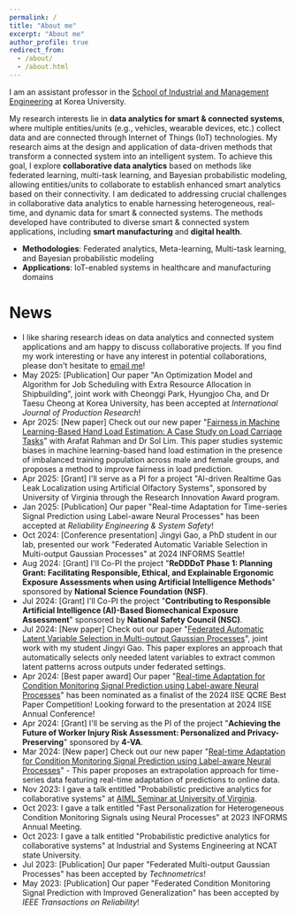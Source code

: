 ```yaml
---
permalink: /
title: "About me"
excerpt: "About me"
author_profile: true
redirect_from: 
  - /about/
  - /about.html
---
```


I am an assistant professor in the [School of Industrial and Management Engineering](https://ie.korea.ac.kr/ie/index.do) at Korea University.  

My research interests lie in **data analytics for smart & connected systems**, where multiple entities/units (e.g., vehicles, wearable devices, etc.) collect data and are connected through Internet of Things (IoT) technologies. My research aims at the design and application of data-driven methods that transform a connected system into an intelligent system. To achieve this goal, I explore **collaborative data analytics** based on methods like federated learning, multi-task learning, and Bayesian probabilistic modeling, allowing entities/units to collaborate to establish enhanced smart analytics based on their connectivity. I am dedicated to addressing crucial challenges in collaborative data analytics to enable harnessing heterogeneous, real-time, and dynamic data for smart & connected systems. The methods developed have contributed to diverse smart & connected system applications, including **smart manufacturing** and **digital health**.

- **Methodologies**: Federated analytics, Meta-learning, Multi-task learning, and Bayesian probabilistic modeling
- **Applications**: IoT-enabled systems in healthcare and manufacturing domains


News
======
* I like sharing research ideas on data analytics and connected system applications and am happy to discuss collaborative projects. If you find my work interesting or have any interest in potential collaborations, please don't hesitate to [email me](mailto:schung@virginia.edu)!
* May 2025: [Publication] Our paper "An Optimization Model and Algorithm for Job Scheduling with Extra Resource Allocation in Shipbuilding", joint work with Cheonggi Park, Hyungjoo Cha, and Dr Taesu Cheong at Korea University, has been accepted at _International Journal of Production Research_!
* Apr 2025: [New paper] Check out our new paper "[Fairness in Machine Learning-Based Hand Load Estimation: A Case Study on Load Carriage Tasks](https://arxiv.org/pdf/2504.05610)" with Arafat Rahman and Dr Sol Lim. This paper studies systemic biases in machine learning-based hand load estimation in the presence of imbalanced training population across male and female groups, and proposes a method to improve fairness in load prediction.
* Apr 2025: [Grant] I'll serve as a PI for a project "AI-driven Realtime Gas Leak Localization using Artificial Olfactory Systems", sponsored by University of Virginia through the Research Innovation Award program. 
* Jan 2025: [Publication] Our paper "Real-time Adaptation for Time-series Signal Prediction using Label-aware Neural Processes" has been accepted at _Reliability Engineering & System Safety_! 
* Oct 2024: [Conference presentation] Jingyi Gao, a PhD student in our lab, presented our work "Federated Automatic Variable Selection in Multi-output Gaussian Processes" at 2024 INFORMS Seattle!
* Aug 2024: [Grant] I'll Co-PI the project "**ReDDDoT Phase 1: Planning Grant: Facilitating Responsible, Ethical, and Explainable Ergonomic Exposure Assessments when using Artificial Intelligence Methods**" sponsored by **National Science Foundation (NSF)**.
* Jul 2024: [Grant] I'll Co-PI the project "**Contributing to Responsible Artificial Intelligence (AI)-Based 
Biomechanical Exposure Assessment**" sponsored by **National Safety Council (NSC)**.
* Jul 2024: [New paper] Check out our paper "[Federated Automatic Latent Variable Selection in Multi-output Gaussian Processes](https://arxiv.org/abs/2407.16935)", joint work with my student Jingyi Gao. This paper explores an approach that automatically selects only needed latent variables to extract common latent patterns across outputs under federated settings. 
* Apr 2024: [Best paper award] Our paper "[Real-time Adaptation for Condition Monitoring Signal Prediction using Label-aware Neural Processes](https://arxiv.org/abs/2403.16377)" has been nominated as a finalist of the 2024 IISE QCRE Best Paper Competition! Looking forward to the presentation at 2024 IISE Annual Conference!
* Apr 2024: [Grant] I'll be serving as the PI of the project "**Achieving the Future of Worker Injury Risk Assessment: Personalized and Privacy-
Preserving**" sponsored by **4-VA**.
* Mar 2024: [New paper] Check out our new paper "[Real-time Adaptation for Condition Monitoring Signal Prediction using Label-aware Neural Processes](https://arxiv.org/abs/2403.16377)" - This paper proposes an extrapolation approach for time-series data featuring real-time adaptation of predictions to online data.    
* Nov 2023: I gave a talk entitled "Probabilistic predictive analytics for collaborative systems" at [AIML Seminar at University of Virginia](https://uvaml.github.io/pasttalks/2023-11-01/).
* Oct 2023: I gave a talk entitled "Fast Personalization for Heterogeneous Condition Monitoring Signals using Neural Processes" at 2023 INFORMS Annual Meeting.
* Oct 2023: I gave a talk entitled "Probabilistic predictive analytics for collaborative systems" at Industrial and Systems Engineering at NCAT state University.
* Jul 2023: [Publication] Our paper "Federated Multi-output Gaussian Processes" has been accepted by _Technometrics_!
* May 2023: [Publication] Our paper "Federated Condition Monitoring Signal Prediction with Improved Generalization" has been accepted by _IEEE Transactions on Reliability_!
